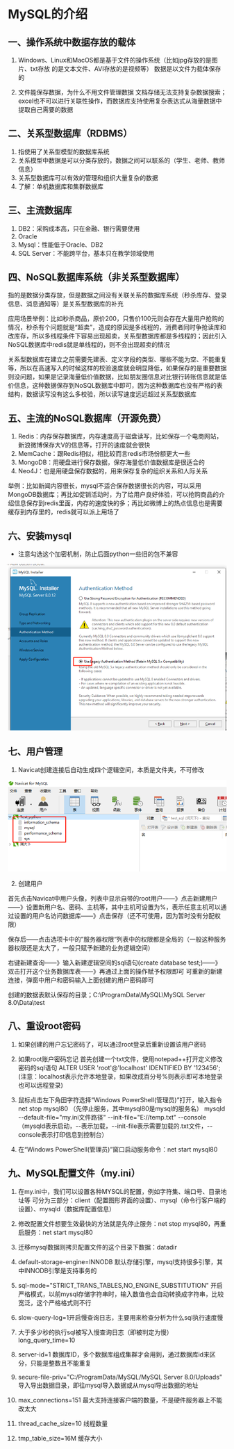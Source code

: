 # MySQL的介绍

## 一、操作系统中数据存放的载体
1. Windows、Linux和MacOS都是基于文件的操作系统（比如jpg存放的是图片、txt存放      的是文本文件、AVI存放的是视频等）
数据是以文件为载体保存的  

2. 文件能保存数据，为什么不用文件管理数据
 文档存储无法支持复杂数据搜索；excel也不可以进行关联性操作，而数据库支持使用复杂表达式从海量数据中提取自己需要的数据

## 二、关系型数据库（RDBMS）
1. 指使用了关系型模型的数据库系统
2. 关系模型中数据是可以分类存放的，数据之间可以联系的（学生、老师、教师信息）
3. 关系型数据库可以有效的管理和组织大量复杂的数据
4. 了解：单机数据库和集群数据库

## 三、主流数据库
1. DB2：采购成本高，只在金融、银行需要使用
2. Oracle
3. Mysql：性能低于Oracle、DB2
4. SQL Server：不能跨平台，基本只在教学领域使用

## 四、NoSQL数据库系统（非关系型数据库）
指的是数据分类存放，但是数据之间没有关联关系的数据库系统（秒杀库存、登录信息、消息通知等）是关系型数据库的补充  

应用场景举例：比如秒杀商品，原价200，只售价100元则会存在大量用户抢购的情况，秒杀有个问题就是“超卖”，造成的原因是多线程的，消费者同时争抢读库和改库存，所以多线程条件下容易出现超卖，关系型数据库都是多线程的；因此引入NoSQL数据库中redis就是单线程的，则不会出现超卖的情况  

关系型数据库在建立之前需要先建表、定义字段的类型、哪些不能为空、不能重复等，所以在高速写入的时候这样的校验速度就会明显降低，如果保存的是重要数据则没问题，如果是记录海量低价值数据，比如朋友圈信息对比银行转账信息就是低价信息，这种数据保存到NoSQL数据库中即可，因为这种数据库也没有严格的表结构，数据读写没有这么多校验，所以读写速度远远超过关系型数据库

## 五、主流的NoSQL数据库（开源免费）
1. Redis：内存保存数据库，内存速度高于磁盘读写，比如保存一个电商网站，新浪微博保存大V的信息等，打开的速度就会很快
2. MemCache：跟Redis相似，相比较而言redis市场份额更大一些
3. MongoDB：用硬盘进行保存数据，保存海量低价值数据库是很适合的
4. Neo4J：也是用硬盘保存数据的，用来保存复杂的组织关系和人际关系

举例：比如新闻内容很长，mysql不适合保存数据很长的内容，可以采用MongoDB数据库；再比如促销活动时，为了给用户良好体验，可以抢购商品的介绍信息保存到redis里面，内存的速度快的多；再比如微博上的热点信息也是需要缓存到内存里的，redis就可以派上用场了

## 六、安装mysql
* 注意勾选这个加密机制，防止后面python一些旧的包不兼容

![mysql安装](./img/mysql-install01.png)

## 七、用户管理
1. Navicat创建连接后自动生成四个逻辑空间，本质是文件夹，不可修改

![navicat安装](./img/mysql-navicat01.png)

2. 创建用户

首先点击Navicat中用户头像，列表中显示自带的root用户——》点击新建用户——》设置新用户名、密码、主机等，其中主机可设置为%，表示任意主机可以通过设置的用户名访问数据库——》点击保存（还不可使用，因为暂时没有分配权限）

保存后——点击选项卡中的”服务器权限“列表中的权限都是全局的（一般这种服务器权限还是太大了，一般只赋予新建的业务逻辑空间）

右键新建查询——》输入新建逻辑空间的sql语句(create database test;)——》双击打开这个业务数据库表——》再通过上面的操作赋予权限即可
可重新的新建连接，弹窗中用户和密码输入上面创建的用户密码即可

创建的数据表默认保存的目录；C:\ProgramData\MySQL\MySQL Server 8.0\Data\test

## 八、重设root密码
1. 如果创建的用户忘记密码了，可以通过root登录后重新设置该用户密码
2. 如果root账户密码忘记
首先创建一个txt文件，使用notepad++打开定义修改密码的sql语句
ALTER USER 'root'@'localhost' IDENTIFIED BY '123456';(注意：localhost表示允许本地登录，如果改成百分号%则表示即可本地登录也可以远程登录)

3. 鼠标点击左下角田字符选择“Windows PowerShell(管理员)”打开，输入指令
 net stop mysql80 （先停止服务，其中mysql80是mysql的服务名）
      mysqld --default-file="my.ini文件路径" --init-file="E://temp.txt" --console（mysqld表示启动，--表示加载，--init-file表示需要加载的.txt文件，--console表示打印信息到控制台）

4. 在“Windows PowerShell(管理员)”窗口启动服务命令：net start mysql80

## 九、MySQL配置文件（my.ini）
1. 在my.ini中，我们可以设置各种MYSQL的配置，例如字符集、端口号、目录地址等
可分为三部分：client（配置图形界面的设置）、mysql（命令行客户端的设置）、mysqld（数据库配置信息）

2. 修改配置文件想要生效最快的方法就是先停止服务：net stop mysql80，再重启服务：net start mysql80

3. 迁移mysql数据则拷贝配置文件的这个目录下数据：datadir

4. default-storage-engine=INNODB 默认存储引擎，mysql支持很多引擎，其中INNODB引擎是支持事务的

5. sql-mode="STRICT_TRANS_TABLES,NO_ENGINE_SUBSTITUTION" 开启严格模式，以前mysql存储字符串时，输入数值也会自动转换成字符串，比较宽泛，这个严格格式则不行

6. slow-query-log=1开启慢查询日志，主要用来检查分析为什么sql执行速度慢

7. 大于多少秒的执行sql被写入慢查询日志（即被判定为慢）long_query_time=10

8. server-id=1 数据库ID，多个数据库组成集群才会用到，通过数据库id来区分，只能是整数且不能重复

9. secure-file-priv="C:/ProgramData/MySQL/MySQL Server 8.0/Uploads" 导入导出数据目录，即往mysql导入数据或从mysql导出数据的地址

10. max_connections=151 最大支持连接客户端的数量，不是硬件服务器上不能改太大

11. thread_cache_size=10 线程数量

12. tmp_table_size=16M 缓存大小
